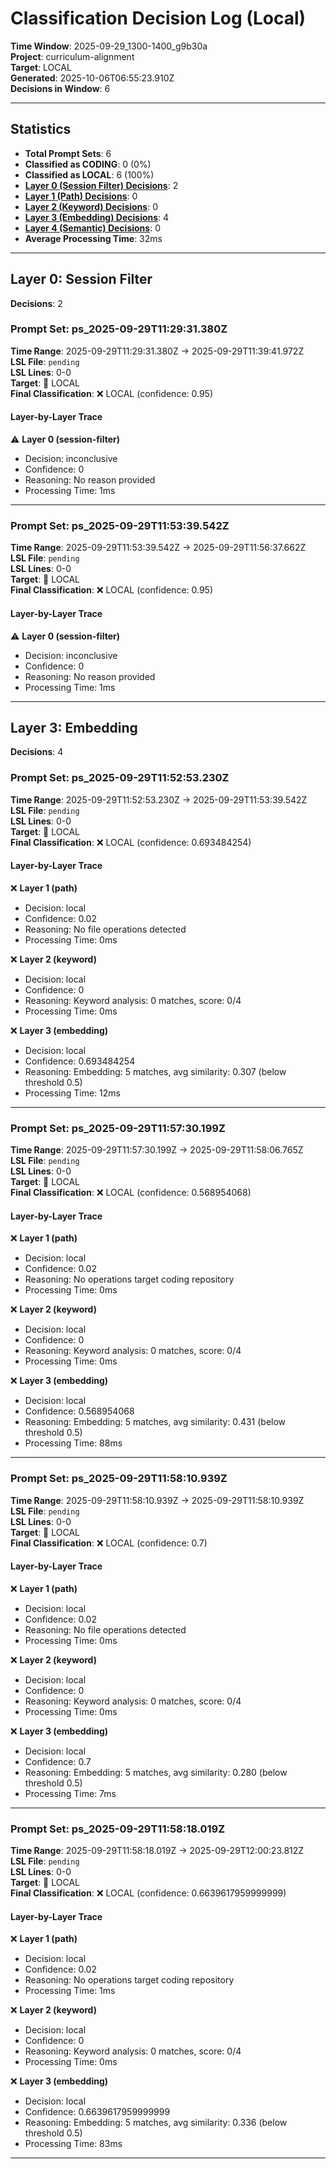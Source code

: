 # Classification Decision Log (Local)

**Time Window**: 2025-09-29_1300-1400_g9b30a<br>
**Project**: curriculum-alignment<br>
**Target**: LOCAL<br>
**Generated**: 2025-10-06T06:55:23.910Z<br>
**Decisions in Window**: 6

---

## Statistics

- **Total Prompt Sets**: 6
- **Classified as CODING**: 0 (0%)
- **Classified as LOCAL**: 6 (100%)
- **[Layer 0 (Session Filter) Decisions](#layer-0-session-filter)**: 2
- **[Layer 1 (Path) Decisions](#layer-1-path)**: 0
- **[Layer 2 (Keyword) Decisions](#layer-2-keyword)**: 0
- **[Layer 3 (Embedding) Decisions](#layer-3-embedding)**: 4
- **[Layer 4 (Semantic) Decisions](#layer-4-semantic)**: 0
- **Average Processing Time**: 32ms

---

## Layer 0: Session Filter

**Decisions**: 2

### Prompt Set: ps_2025-09-29T11:29:31.380Z

**Time Range**: 2025-09-29T11:29:31.380Z → 2025-09-29T11:39:41.972Z<br>
**LSL File**: `pending`<br>
**LSL Lines**: 0-0<br>
**Target**: 📍 LOCAL<br>
**Final Classification**: ❌ LOCAL (confidence: 0.95)

#### Layer-by-Layer Trace

⚠️ **Layer 0 (session-filter)**
- Decision: inconclusive
- Confidence: 0
- Reasoning: No reason provided
- Processing Time: 1ms

---

### Prompt Set: ps_2025-09-29T11:53:39.542Z

**Time Range**: 2025-09-29T11:53:39.542Z → 2025-09-29T11:56:37.662Z<br>
**LSL File**: `pending`<br>
**LSL Lines**: 0-0<br>
**Target**: 📍 LOCAL<br>
**Final Classification**: ❌ LOCAL (confidence: 0.95)

#### Layer-by-Layer Trace

⚠️ **Layer 0 (session-filter)**
- Decision: inconclusive
- Confidence: 0
- Reasoning: No reason provided
- Processing Time: 1ms

---

## Layer 3: Embedding

**Decisions**: 4

### Prompt Set: ps_2025-09-29T11:52:53.230Z

**Time Range**: 2025-09-29T11:52:53.230Z → 2025-09-29T11:53:39.542Z<br>
**LSL File**: `pending`<br>
**LSL Lines**: 0-0<br>
**Target**: 📍 LOCAL<br>
**Final Classification**: ❌ LOCAL (confidence: 0.693484254)

#### Layer-by-Layer Trace

❌ **Layer 1 (path)**
- Decision: local
- Confidence: 0.02
- Reasoning: No file operations detected
- Processing Time: 0ms

❌ **Layer 2 (keyword)**
- Decision: local
- Confidence: 0
- Reasoning: Keyword analysis: 0 matches, score: 0/4
- Processing Time: 0ms

❌ **Layer 3 (embedding)**
- Decision: local
- Confidence: 0.693484254
- Reasoning: Embedding: 5 matches, avg similarity: 0.307 (below threshold 0.5)
- Processing Time: 12ms

---

### Prompt Set: ps_2025-09-29T11:57:30.199Z

**Time Range**: 2025-09-29T11:57:30.199Z → 2025-09-29T11:58:06.765Z<br>
**LSL File**: `pending`<br>
**LSL Lines**: 0-0<br>
**Target**: 📍 LOCAL<br>
**Final Classification**: ❌ LOCAL (confidence: 0.568954068)

#### Layer-by-Layer Trace

❌ **Layer 1 (path)**
- Decision: local
- Confidence: 0.02
- Reasoning: No operations target coding repository
- Processing Time: 0ms

❌ **Layer 2 (keyword)**
- Decision: local
- Confidence: 0
- Reasoning: Keyword analysis: 0 matches, score: 0/4
- Processing Time: 0ms

❌ **Layer 3 (embedding)**
- Decision: local
- Confidence: 0.568954068
- Reasoning: Embedding: 5 matches, avg similarity: 0.431 (below threshold 0.5)
- Processing Time: 88ms

---

### Prompt Set: ps_2025-09-29T11:58:10.939Z

**Time Range**: 2025-09-29T11:58:10.939Z → 2025-09-29T11:58:10.939Z<br>
**LSL File**: `pending`<br>
**LSL Lines**: 0-0<br>
**Target**: 📍 LOCAL<br>
**Final Classification**: ❌ LOCAL (confidence: 0.7)

#### Layer-by-Layer Trace

❌ **Layer 1 (path)**
- Decision: local
- Confidence: 0.02
- Reasoning: No file operations detected
- Processing Time: 0ms

❌ **Layer 2 (keyword)**
- Decision: local
- Confidence: 0
- Reasoning: Keyword analysis: 0 matches, score: 0/4
- Processing Time: 0ms

❌ **Layer 3 (embedding)**
- Decision: local
- Confidence: 0.7
- Reasoning: Embedding: 5 matches, avg similarity: 0.280 (below threshold 0.5)
- Processing Time: 7ms

---

### Prompt Set: ps_2025-09-29T11:58:18.019Z

**Time Range**: 2025-09-29T11:58:18.019Z → 2025-09-29T12:00:23.812Z<br>
**LSL File**: `pending`<br>
**LSL Lines**: 0-0<br>
**Target**: 📍 LOCAL<br>
**Final Classification**: ❌ LOCAL (confidence: 0.6639617959999999)

#### Layer-by-Layer Trace

❌ **Layer 1 (path)**
- Decision: local
- Confidence: 0.02
- Reasoning: No operations target coding repository
- Processing Time: 1ms

❌ **Layer 2 (keyword)**
- Decision: local
- Confidence: 0
- Reasoning: Keyword analysis: 0 matches, score: 0/4
- Processing Time: 0ms

❌ **Layer 3 (embedding)**
- Decision: local
- Confidence: 0.6639617959999999
- Reasoning: Embedding: 5 matches, avg similarity: 0.336 (below threshold 0.5)
- Processing Time: 83ms

---

